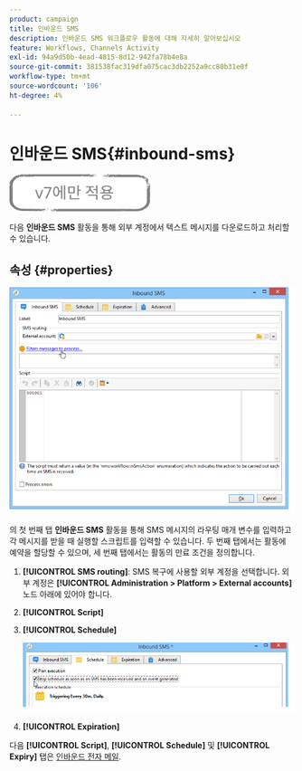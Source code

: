 ```yaml
---
product: campaign
title: 인바운드 SMS
description: 인바운드 SMS 워크플로우 활동에 대해 자세히 알아보십시오
feature: Workflows, Channels Activity
exl-id: 94a9d50b-4ead-4815-8d12-942fa78b4e8a
source-git-commit: 381538fac319dfa075cac3db2252a9cc80b31e0f
workflow-type: tm+mt
source-wordcount: '106'
ht-degree: 4%

---
```


# 인바운드 SMS{#inbound-sms}

![](../../assets/v7-only.svg)

다음 **인바운드 SMS** 활동을 통해 외부 계정에서 텍스트 메시지를 다운로드하고 처리할 수 있습니다.

## 속성 {#properties}

![](assets/sms_rec_edit.png)

의 첫 번째 탭 **인바운드 SMS** 활동을 통해 SMS 메시지의 라우팅 매개 변수를 입력하고 각 메시지를 받을 때 실행할 스크립트를 입력할 수 있습니다. 두 번째 탭에서는 활동에 예약을 할당할 수 있으며, 세 번째 탭에서는 활동의 만료 조건을 정의합니다.

1. **[!UICONTROL SMS routing]**: SMS 복구에 사용할 외부 계정을 선택합니다. 외부 계정은 **[!UICONTROL Administration > Platform > External accounts]** 노드 아래에 있어야 합니다.
1. **[!UICONTROL Script]**
1. **[!UICONTROL Schedule]**

   ![](assets/sms_rec_edit_2.png)

1. **[!UICONTROL Expiration]**

다음 **[!UICONTROL Script]**, **[!UICONTROL Schedule]** 및 **[!UICONTROL Expiry]** 탭은 [인바운드 전자 메일](inbound-emails.md).
